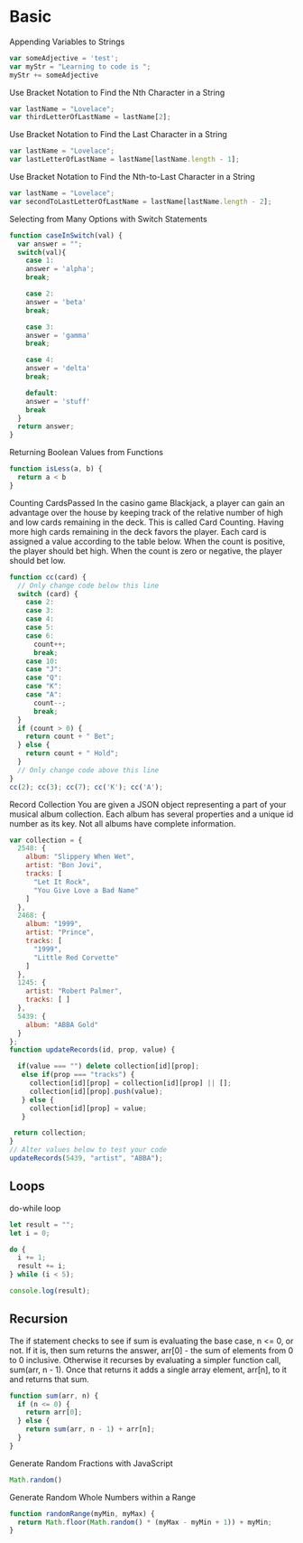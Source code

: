 # Basic

Appending Variables to Strings

```JavaScript
var someAdjective = 'test';
var myStr = "Learning to code is ";
myStr += someAdjective
```

Use Bracket Notation to Find the Nth Character in a String

```JavaScript
var lastName = "Lovelace";
var thirdLetterOfLastName = lastName[2];
```

Use Bracket Notation to Find the Last Character in a String

```JavaScript
var lastName = "Lovelace";
var lastLetterOfLastName = lastName[lastName.length - 1];
```

Use Bracket Notation to Find the Nth-to-Last Character in a String

```JavaScript
var lastName = "Lovelace";
var secondToLastLetterOfLastName = lastName[lastName.length - 2];
```

Selecting from Many Options with Switch Statements

```JavaScript
function caseInSwitch(val) {
  var answer = "";
  switch(val){
    case 1:
    answer = 'alpha';
    break;

    case 2:
    answer = 'beta'
    break;

    case 3:
    answer = 'gamma'
    break;

    case 4:
    answer = 'delta'
    break;

    default:
    answer = 'stuff'
    break
  }
  return answer;
}
```

Returning Boolean Values from Functions

```JavaScript
function isLess(a, b) {
  return a < b
}
```

Counting CardsPassed
In the casino game Blackjack, a player can gain an advantage over the house by keeping track of the relative number of high and low cards remaining in the deck. This is called Card Counting.
Having more high cards remaining in the deck favors the player. Each card is assigned a value according to the table below. When the count is positive, the player should bet high. When the count is zero or negative, the player should bet low.

```JavaScript
function cc(card) {
  // Only change code below this line
  switch (card) {
    case 2:
    case 3:
    case 4:
    case 5:
    case 6:
      count++;
      break;
    case 10:
    case "J":
    case "Q":
    case "K":
    case "A":
      count--;
      break;
  }
  if (count > 0) {
    return count + " Bet";
  } else {
    return count + " Hold";
  }
  // Only change code above this line
}
cc(2); cc(3); cc(7); cc('K'); cc('A');
```

Record Collection
You are given a JSON object representing a part of your musical album collection.
Each album has several properties and a unique id number as its key.
Not all albums have complete information.

```JavaScript
var collection = {
  2548: {
    album: "Slippery When Wet",
    artist: "Bon Jovi",
    tracks: [
      "Let It Rock",
      "You Give Love a Bad Name"
    ]
  },
  2468: {
    album: "1999",
    artist: "Prince",
    tracks: [
      "1999",
      "Little Red Corvette"
    ]
  },
  1245: {
    artist: "Robert Palmer",
    tracks: [ ]
  },
  5439: {
    album: "ABBA Gold"
  }
};
function updateRecords(id, prop, value) {

  if(value === "") delete collection[id][prop];
   else if(prop === "tracks") {
     collection[id][prop] = collection[id][prop] || [];
     collection[id][prop].push(value);
   } else {
     collection[id][prop] = value;
   }

 return collection;
}
// Alter values below to test your code
updateRecords(5439, "artist", "ABBA");
```


## Loops

do-while loop

```JavaScript
let result = "";
let i = 0;

do {
  i += 1;
  result += i;
} while (i < 5);

console.log(result);
```

## Recursion
The if statement checks to see if sum is evaluating the base case, n <= 0, or not.
If it is, then sum returns the answer, arr[0] - the sum of elements from 0 to 0 inclusive.
Otherwise it recurses by evaluating a simpler function call, sum(arr, n - 1).
Once that returns it adds a single array element, arr[n], to it and returns that sum.

```JavaScript
function sum(arr, n) {
  if (n <= 0) {
    return arr[0];
  } else {
    return sum(arr, n - 1) + arr[n];
  }
}
```

Generate Random Fractions with JavaScript

```JavaScript
Math.random()
```

Generate Random Whole Numbers within a Range

```JavaScript
function randomRange(myMin, myMax) {
  return Math.floor(Math.random() * (myMax - myMin + 1)) + myMin;
}
```